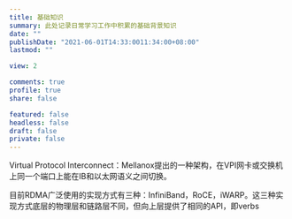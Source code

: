 ```yaml
---
title: 基础知识
summary: 此处记录日常学习工作中积累的基础背景知识
date: ""
publishDate: "2021-06-01T14:33:0011:34:00+08:00"
lastmod: ""

view: 2

comments: true
profile: true
share: false

featured: false
headless: false
draft: false
private: false
---
```


Virtual Protocol Interconnect：Mellanox提出的一种架构，在VPI网卡或交换机上同一个端口上能在IB和以太网语义之间切换。

目前RDMA广泛使用的实现方式有三种：InfiniBand，RoCE，iWARP。这三种实现方式底层的物理层和链路层不同，但向上层提供了相同的API，即verbs